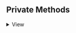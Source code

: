 ## Private Methods
<details id="private-methods-details">
  <summary>View</summary>

  ${method.list}
</details>
